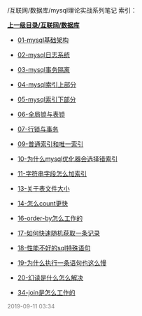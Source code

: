 /互联网/数据库/mysql理论实战系列笔记 索引：


**[上一级目录/互联网/数据库](/互联网/数据库/index.md)**

- [01-mysql基础架构](/互联网/数据库/mysql理论实战系列笔记/01-mysql基础架构.md)

- [02-mysql日志系统](/互联网/数据库/mysql理论实战系列笔记/02-mysql日志系统.md)

- [03-mysql事务隔离](/互联网/数据库/mysql理论实战系列笔记/03-mysql事务隔离.md)

- [04-mysql索引上部分](/互联网/数据库/mysql理论实战系列笔记/04-mysql索引上部分.md)

- [05-mysql索引下部分](/互联网/数据库/mysql理论实战系列笔记/05-mysql索引下部分.md)

- [06-全局锁与表锁](/互联网/数据库/mysql理论实战系列笔记/06-全局锁与表锁.md)

- [07-行锁与事务](/互联网/数据库/mysql理论实战系列笔记/07-行锁与事务.md)

- [09-普通索引和唯一索引](/互联网/数据库/mysql理论实战系列笔记/09-普通索引和唯一索引.md)

- [10-为什么mysql优化器会选择错索引](/互联网/数据库/mysql理论实战系列笔记/10-为什么mysql优化器会选择错索引.md)

- [11-字符串字段怎么加索引](/互联网/数据库/mysql理论实战系列笔记/11-字符串字段怎么加索引.md)

- [13-关于表文件大小](/互联网/数据库/mysql理论实战系列笔记/13-关于表文件大小.md)

- [14-怎么count更快](/互联网/数据库/mysql理论实战系列笔记/14-怎么count更快.md)

- [16-order-by怎么工作的](/互联网/数据库/mysql理论实战系列笔记/16-order-by怎么工作的.md)

- [17-如何快速随机获取一条记录](/互联网/数据库/mysql理论实战系列笔记/17-如何快速随机获取一条记录.md)

- [18-性能不好的sql特殊语句](/互联网/数据库/mysql理论实战系列笔记/18-性能不好的sql特殊语句.md)

- [19-为什么执行一条语句也这么慢](/互联网/数据库/mysql理论实战系列笔记/19-为什么执行一条语句也这么慢.md)

- [20-幻读是什么怎么解决](/互联网/数据库/mysql理论实战系列笔记/20-幻读是什么怎么解决.md)

- [34-join是怎么工作的](/互联网/数据库/mysql理论实战系列笔记/34-join是怎么工作的.md)


<font size=2 color='grey'> 2019-09-11 03:34 </font>